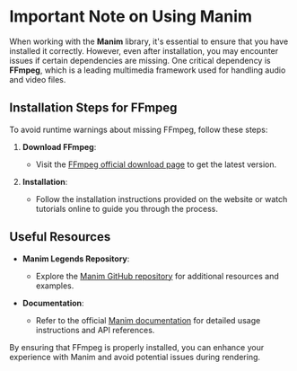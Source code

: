 # Important Note on Using Manim

When working with the **Manim** library, it's essential to ensure that you have installed it correctly. However, even after installation, you may encounter issues if certain dependencies are missing. One critical dependency is **FFmpeg**, which is a leading multimedia framework used for handling audio and video files.

## Installation Steps for FFmpeg

To avoid runtime warnings about missing FFmpeg, follow these steps:

1. **Download FFmpeg**:
   - Visit the [FFmpeg official download page](https://ffmpeg.org/download.html) to get the latest version.

2. **Installation**:
   - Follow the installation instructions provided on the website or watch tutorials online to guide you through the process.

## Useful Resources

- **Manim Legends Repository**: 
  - Explore the [Manim GitHub repository](https://github.com/3b1b/manim) for additional resources and examples.
  
- **Documentation**:
  - Refer to the official [Manim documentation](https://docs.manim.community/en/stable/) for detailed usage instructions and API references.

By ensuring that FFmpeg is properly installed, you can enhance your experience with Manim and avoid potential issues during rendering.